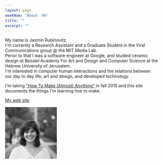 ```yaml
---
layout: page
weekNum: "About  Me"
title: ""
excerpt: ""
---
```


My name is Jasmin Rubinovitz.    
I'm currently a Research Assistant and a Graduate Student in the Viral Communications group @ the MIT Media Lab.  
Perior to that I was a software engineer at Google, and studied ceramic design at Bezalel Academy For Art and Design and Computer Science at the Hebrew University of Jerusalem.  
I'm interested in computer human interactions and the relations between our day to day life, art and design, and developed technology.  

I'm taking ["How To Make (Almost) Anything"](../../../../) in fall 2015 and this site documents the things I'm learning hoe to make.  
  
[My web site](http://jasrub.github.io)
  
![me](../images/about_me.jpg)